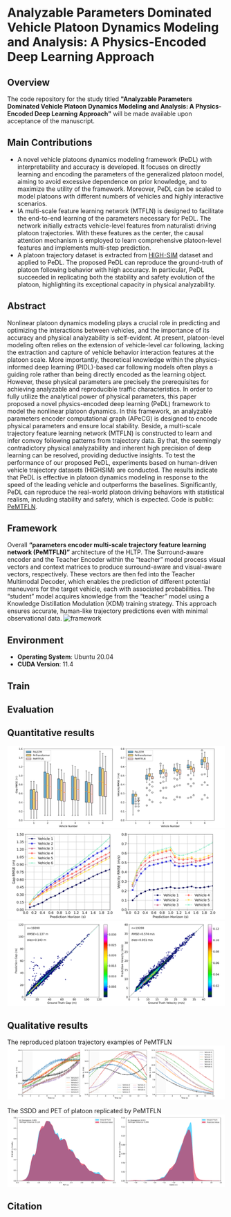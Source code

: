 #  Analyzable Parameters Dominated Vehicle Platoon Dynamics Modeling and Analysis: A Physics-Encoded Deep Learning Approach

## Overview
The code repository for the study titled **"Analyzable Parameters Dominated Vehicle Platoon Dynamics Modeling and Analysis: A Physics-Encoded Deep Learning Approach"** will be made available upon acceptance of the manuscript.



## Main Contributions

- A novel vehicle platoons dynamics modeling framework (PeDL) with interpretability and accuracy is developed. It focuses on directly learning and encoding the parameters of the generalized platoon model, aiming to avoid excessive dependence on prior knowledge, and to maximize the utility of the framework. Moreover, PeDL can be scaled to model platoons with different numbers of vehicles and highly interactive scenarios. 
- IA multi-scale feature learning network (MTFLN) is designed to facilitate the end-to-end learning of the parameters necessary for PeDL. The network initially extracts vehicle-level features from naturalisti driving platoon trajectories. With these features as the center, the causal attention mechanism is employed to learn comprehensive platoon-level features and implements multi-step prediction.
- A platoon trajectory dataset is extracted from [HIGH-SIM](https://github.com/CATS-Lab/Filed-Experiment-Data-HIGH_Sim) dataset and applied to PeDL. The proposed PeDL can reproduce the ground-truth of platoon following behavior with high accuracy. In particular, PeDL succeeded in replicating both the stability and safety evolution of the platoon, highlighting its exceptional capacity in physical analyzability.



## Abstract

Nonlinear platoon dynamics modeling plays a crucial role in predicting and optimizing the interactions between vehicles, and the importance of its accuracy and physical analyzability is self-evident. At present, platoon-level modeling often relies on the extension of vehicle-level car following, lacking the extraction and capture of vehicle behavior interaction features at the platoon scale. More importantly, theoretical knowledge within the physics-informed deep learning (PIDL)-based car following models often plays a guiding role rather than being directly encoded as the learning object. However, these physical parameters are precisely the prerequisites for achieving analyzable and reproducible traffic characteristics. In order to fully utilize the analytical power of physical parameters, this paper proposed a novel physics-encoded deep learning (PeDL) framework to model the nonlinear platoon dynamics. In this framework, an analyzable parameters encoder computational graph (APeCG) is designed to encode physical parameters and ensure local stability. Beside, a multi-scale trajectory feature learning network (MTFLN) is constructed to learn and infer convoy following patterns from trajectory data. By that, the seemingly contradictory physical analyzability and inherent high precision of deep learning can be resolved, providing deductive insights. To test the performance of our proposed PeDL, experiments based on human-driven vehicle trajectory datasets (HIGHSIM) are conducted. The results indicate that PeDL is effective in platoon dynamics modeling in response to the speed of the leading vehicle and outperforms the baselines. Significantly, PeDL can reproduce the real-world platoon driving behaviors with statistical realism, including stability and safety, which is expected. Code is public: [PeMTFLN](https://github.com/SpaceTrafficSafetyTeam/PeMTFLN).



## Framework

Overall **“parameters encoder multi-scale trajectory feature learning network (PeMTFLN)”** architecture of the HLTP. The Surround-aware encoder and the Teacher Encoder within the “teacher” model process visual vectors and context matrices to produce surround-aware and visual-aware vectors, respectively. These vectors are then fed into the Teacher Multimodal Decoder, which enables the prediction of different potential maneuvers for the target vehicle, each with associated probabilities. The “student” model acquires knowledge from the “teacher” model using a Knowledge Distillation Modulation (KDM) training strategy. This approach ensures accurate, human-like trajectory predictions even with minimal observational data.
![framework](https://github.com/SpaceTrafficSafetyTeam/PeMTFLN/blob/main/framework.png)




## Environment

- **Operating System**: Ubuntu 20.04
- **CUDA Version**: 11.4



## Train



## Evaluation

## Quantitative results

 ![image](https://github.com/SpaceTrafficSafetyTeam/PeMTFLN/blob/main/box.png)
 ![image](https://github.com/SpaceTrafficSafetyTeam/PeMTFLN/blob/main/accuracy-index.png)
 ![image](https://github.com/SpaceTrafficSafetyTeam/PeMTFLN/blob/main/accuracywholevis.png)

## Qualitative results
The reproduced platoon trajectory examples of PeMTFLN
 ![image](https://github.com/SpaceTrafficSafetyTeam/PeMTFLN/blob/main/accuracylocalvis.png)

The SSDD and PET of platoon replicated by PeMTFLN
 ![image](https://github.com/SpaceTrafficSafetyTeam/PeMTFLN/blob/main/safety.png)





## Citation

 



